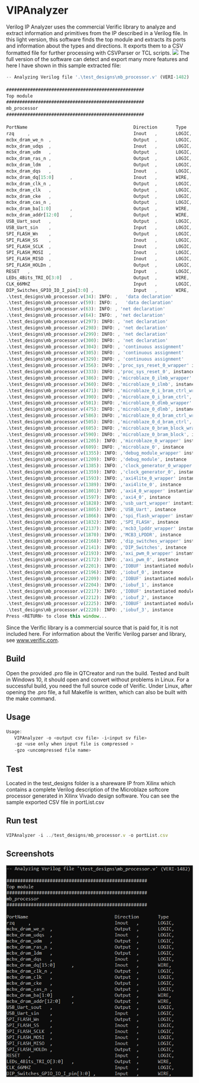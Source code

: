 
# VIPAnalyzer

Verilog IP Analyzer uses the commercial Verific library to analyze and extract information and primitives from the IP described in a Verilog file.
In this light version, this software finds the top module and extracts its ports and information about the types and directions. It exports them to a CSV formatted file for further processing with CSVParser or TCL scripts.
![](https://github.com/dedomrak/Verilog_IP_Analyzer/blob/main/PrintScreen1.png/468x300?text=App+Screenshot+Here)
The full version of the software can detect and export many more features and here I have shown in this sample extracted file:
```javascript
-- Analyzing Verilog file '.\test_designs\mb_processor.v' (VERI-1482)

####################################################
Top module
####################################################
mb_processor
####################################################

PortName                                		Direction       Type
rzq     ,                               		Inout   ,       LOGIC,
mcbx_dram_we_n  ,                       		Output  ,       LOGIC,
mcbx_dram_udqs  ,                       		Inout   ,       LOGIC,
mcbx_dram_udm   ,                       		Output  ,       LOGIC,
mcbx_dram_ras_n ,                       		Output  ,       LOGIC,
mcbx_dram_ldm   ,                       		Output  ,       LOGIC,
mcbx_dram_dqs   ,                       		Inout   ,       LOGIC,
mcbx_dram_dq[15:0]      ,               		Inout   ,       WIRE,
mcbx_dram_clk_n ,                       		Output  ,       LOGIC,
mcbx_dram_clk   ,                       		Output  ,       LOGIC,
mcbx_dram_cke   ,                       		Output  ,       LOGIC,
mcbx_dram_cas_n ,                       		Output  ,       LOGIC,
mcbx_dram_ba[1:0]       ,               		Output  ,       WIRE,
mcbx_dram_addr[12:0]    ,               		Output  ,       WIRE,
USB_Uart_sout   ,                       		Output  ,       LOGIC,
USB_Uart_sin    ,                       		Input   ,       LOGIC,
SPI_FLASH_Wn    ,                       		Output  ,       LOGIC,
SPI_FLASH_SS    ,                       		Inout   ,      	LOGIC,
SPI_FLASH_SCLK  ,                       		Inout   ,      	LOGIC,
SPI_FLASH_MOSI  ,                       		Inout   ,      	LOGIC,
SPI_FLASH_MISO  ,                       		Inout   ,      	LOGIC,
SPI_FLASH_HOLDn ,                       		Output  ,       LOGIC,
RESET   ,                               		Input   ,       LOGIC,
LEDs_4Bits_TRI_O[3:0]   ,               		Output  ,       WIRE,
CLK_66MHZ       ,                       		Input   ,       LOGIC,
DIP_Switches_GPIO_IO_I_pin[3:0] ,       	    Input   ,       WIRE,
.\test_designs\mb_processor.v(34): INFO: ,   'data declaration'
.\test_designs\mb_processor.v(59): INFO: ,   'data declaration'
.\test_designs\mb_processor.v(63): INFO: , 'net declaration'
.\test_designs\mb_processor.v(64): INFO: , 'net declaration'
.\test_designs\mb_processor.v(297): INFO: , 'net declaration'
.\test_designs\mb_processor.v(298): INFO: , 'net declaration'
.\test_designs\mb_processor.v(299): INFO: , 'net declaration'
.\test_designs\mb_processor.v(300): INFO: , 'net declaration'
.\test_designs\mb_processor.v(304): INFO: , 'continuous assignment'
.\test_designs\mb_processor.v(305): INFO: , 'continuous assignment'
.\test_designs\mb_processor.v(329): INFO: , 'continuous assignment'
.\test_designs\mb_processor.v(356): INFO: ,'proc_sys_reset_0_wrapper' instantiated module
.\test_designs\mb_processor.v(333): INFO: ,'proc_sys_reset_0', instance
.\test_designs\mb_processor.v(386): INFO: ,'microblaze_0_ilmb_wrapper' instantiated module
.\test_designs\mb_processor.v(360): INFO: ,'microblaze_0_ilmb', instance
.\test_designs\mb_processor.v(471): INFO: ,'microblaze_0_i_bram_ctrl_wrapper' instantiated module
.\test_designs\mb_processor.v(390): INFO: ,'microblaze_0_i_bram_ctrl', instance
.\test_designs\mb_processor.v(501): INFO: ,'microblaze_0_dlmb_wrapper' instantiated module
.\test_designs\mb_processor.v(475): INFO: ,'microblaze_0_dlmb', instance
.\test_designs\mb_processor.v(586): INFO: ,'microblaze_0_d_bram_ctrl_wrapper' instantiated module
.\test_designs\mb_processor.v(505): INFO: ,'microblaze_0_d_bram_ctrl', instance
.\test_designs\mb_processor.v(605): INFO: ,'microblaze_0_bram_block_wrapper' instantiated module
.\test_designs\mb_processor.v(590): INFO: ,'microblaze_0_bram_block', instance
.\test_designs\mb_processor.v(1205): INFO: ,'microblaze_0_wrapper' instantiated module
.\test_designs\mb_processor.v(609): INFO: ,'microblaze_0', instance
.\test_designs\mb_processor.v(1355): INFO: ,'debug_module_wrapper' instantiated module
.\test_designs\mb_processor.v(1209): INFO: ,'debug_module', instance
.\test_designs\mb_processor.v(1385): INFO: ,'clock_generator_0_wrapper' instantiated module
.\test_designs\mb_processor.v(1359): INFO: ,'clock_generator_0', instance
.\test_designs\mb_processor.v(1593): INFO: ,'axi4lite_0_wrapper' instantiated module
.\test_designs\mb_processor.v(1389): INFO: ,'axi4lite_0', instance
.\test_designs\mb_processor.v(1801): INFO: ,'axi4_0_wrapper' instantiated module
.\test_designs\mb_processor.v(1597): INFO: ,'axi4_0', instance
.\test_designs\mb_processor.v(1828): INFO: ,'usb_uart_wrapper' instantiated module
.\test_designs\mb_processor.v(1805): INFO: ,'USB_Uart', instance
.\test_designs\mb_processor.v(1866): INFO: ,'spi_flash_wrapper' instantiated module
.\test_designs\mb_processor.v(1832): INFO: ,'SPI_FLASH', instance
.\test_designs\mb_processor.v(2137): INFO: ,'mcb3_lpddr_wrapper' instantiated module
.\test_designs\mb_processor.v(1870): INFO: ,'MCB3_LPDDR', instance
.\test_designs\mb_processor.v(2168): INFO: ,'dip_switches_wrapper' instantiated module
.\test_designs\mb_processor.v(2141): INFO: ,'DIP_Switches', instance
.\test_designs\mb_processor.v(2193): INFO: ,'axi_pwm_0_wrapper' instantiated module
.\test_designs\mb_processor.v(2172): INFO: ,'axi_pwm_0', instance
.\test_designs\mb_processor.v(2201): INFO: ,'IOBUF' instantiated module
.\test_designs\mb_processor.v(2196): INFO: ,'iobuf_0', instance
.\test_designs\mb_processor.v(2209): INFO: ,'IOBUF' instantiated module
.\test_designs\mb_processor.v(2204): INFO: ,'iobuf_1', instance
.\test_designs\mb_processor.v(2217): INFO: ,'IOBUF' instantiated module
.\test_designs\mb_processor.v(2212): INFO: ,'iobuf_2', instance
.\test_designs\mb_processor.v(2225): INFO: ,'IOBUF' instantiated module
.\test_designs\mb_processor.v(2220): INFO: ,'iobuf_3', instance
Press <RETURN> to close this window...

```
Since the Verific library is a commercial source that is paid for, it is not included here. For information about the Verific Verilog parser and library, see www.verific.com. 


## Build
Open the provided .pro file in QTCreator and run the build.
Tested and built in Windows 10, it should open and convert without problems in Linux.
For a successful build, you need the full source code of Verific.
Under Linux, after opening the .pro file, a full Makefile is written, which can also be built with the make command.
## Usage

```javascript
Usage: 
   VIPAnalyzer -o <output csv file> -i<input sv file> 
   -gz <use only when input file is compressed >
   -gzo <uncompressed file name>
```


## Test
Located in the test_designs folder is a shareware IP from Xilinx which contains a complete Verilog description of the Microblaze softcore processor generated in Xilinx Vivado design software.
You can see the sample exported CSV file in portList.csv
## Run test
```javascript
VIPAnalyzer -i ../test_designs/mb_processor.v -o portList.csv
```
## Screenshots
![Alt text](/PrintScreen1.png?raw=true "Optional Title")

